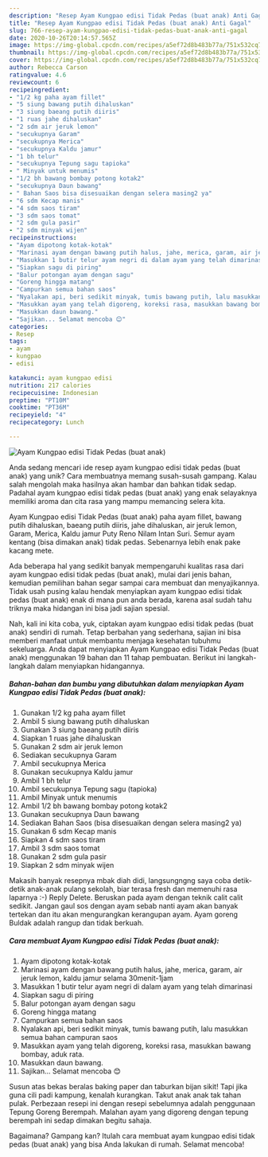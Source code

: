 ```yaml
---
description: "Resep Ayam Kungpao edisi Tidak Pedas (buat anak) Anti Gagal"
title: "Resep Ayam Kungpao edisi Tidak Pedas (buat anak) Anti Gagal"
slug: 766-resep-ayam-kungpao-edisi-tidak-pedas-buat-anak-anti-gagal
date: 2020-10-26T20:14:57.565Z
image: https://img-global.cpcdn.com/recipes/a5ef72d8b483b77a/751x532cq70/ayam-kungpao-edisi-tidak-pedas-buat-anak-foto-resep-utama.jpg
thumbnail: https://img-global.cpcdn.com/recipes/a5ef72d8b483b77a/751x532cq70/ayam-kungpao-edisi-tidak-pedas-buat-anak-foto-resep-utama.jpg
cover: https://img-global.cpcdn.com/recipes/a5ef72d8b483b77a/751x532cq70/ayam-kungpao-edisi-tidak-pedas-buat-anak-foto-resep-utama.jpg
author: Rebecca Carson
ratingvalue: 4.6
reviewcount: 6
recipeingredient:
- "1/2 kg paha ayam fillet"
- "5 siung bawang putih dihaluskan"
- "3 siung baeang putih diiris"
- "1 ruas jahe dihaluskan"
- "2 sdm air jeruk lemon"
- "secukupnya Garam"
- "secukupnya Merica"
- "secukupnya Kaldu jamur"
- "1 bh telur"
- "secukupnya Tepung sagu tapioka"
- " Minyak untuk menumis"
- "1/2 bh bawang bombay potong kotak2"
- "secukupnya Daun bawang"
- " Bahan Saos bisa disesuaikan dengan selera masing2 ya"
- "6 sdm Kecap manis"
- "4 sdm saos tiram"
- "3 sdm saos tomat"
- "2 sdm gula pasir"
- "2 sdm minyak wijen"
recipeinstructions:
- "Ayam dipotong kotak-kotak"
- "Marinasi ayam dengan bawang putih halus, jahe, merica, garam, air jeruk lemon, kaldu jamur selama 30menit-1jam"
- "Masukkan 1 butir telur ayam negri di dalam ayam yang telah dimarinasi"
- "Siapkan sagu di piring"
- "Balur potongan ayam dengan sagu"
- "Goreng hingga matang"
- "Campurkan semua bahan saos"
- "Nyalakan api, beri sedikit minyak, tumis bawang putih, lalu masukkan semua bahan campuran saos"
- "Masukkan ayam yang telah digoreng, koreksi rasa, masukkan bawang bombay, aduk rata."
- "Masukkan daun bawang."
- "Sajikan... Selamat mencoba 😊"
categories:
- Resep
tags:
- ayam
- kungpao
- edisi

katakunci: ayam kungpao edisi 
nutrition: 217 calories
recipecuisine: Indonesian
preptime: "PT10M"
cooktime: "PT36M"
recipeyield: "4"
recipecategory: Lunch

---
```



![Ayam Kungpao edisi Tidak Pedas (buat anak)](https://img-global.cpcdn.com/recipes/a5ef72d8b483b77a/751x532cq70/ayam-kungpao-edisi-tidak-pedas-buat-anak-foto-resep-utama.jpg)

Anda sedang mencari ide resep ayam kungpao edisi tidak pedas (buat anak) yang unik? Cara membuatnya memang susah-susah gampang. Kalau salah mengolah maka hasilnya akan hambar dan bahkan tidak sedap. Padahal ayam kungpao edisi tidak pedas (buat anak) yang enak selayaknya memiliki aroma dan cita rasa yang mampu memancing selera kita.

Ayam Kungpao edisi Tidak Pedas (buat anak) paha ayam fillet, bawang putih dihaluskan, baeang putih diiris, jahe dihaluskan, air jeruk lemon, Garam, Merica, Kaldu jamur Puty Reno Nilam Intan Suri. Semur ayam kentang (bisa dimakan anak) tidak pedas. Sebenarnya lebih enak pake kacang mete.

Ada beberapa hal yang sedikit banyak mempengaruhi kualitas rasa dari ayam kungpao edisi tidak pedas (buat anak), mulai dari jenis bahan, kemudian pemilihan bahan segar sampai cara membuat dan menyajikannya. Tidak usah pusing kalau hendak menyiapkan ayam kungpao edisi tidak pedas (buat anak) enak di mana pun anda berada, karena asal sudah tahu triknya maka hidangan ini bisa jadi sajian spesial.


Nah, kali ini kita coba, yuk, ciptakan ayam kungpao edisi tidak pedas (buat anak) sendiri di rumah. Tetap berbahan yang sederhana, sajian ini bisa memberi manfaat untuk membantu menjaga kesehatan tubuhmu sekeluarga. Anda dapat menyiapkan Ayam Kungpao edisi Tidak Pedas (buat anak) menggunakan 19 bahan dan 11 tahap pembuatan. Berikut ini langkah-langkah dalam menyiapkan hidangannya.

<!--inarticleads1-->

##### Bahan-bahan dan bumbu yang dibutuhkan dalam menyiapkan Ayam Kungpao edisi Tidak Pedas (buat anak):

1. Gunakan 1/2 kg paha ayam fillet
1. Ambil 5 siung bawang putih dihaluskan
1. Gunakan 3 siung baeang putih diiris
1. Siapkan 1 ruas jahe dihaluskan
1. Gunakan 2 sdm air jeruk lemon
1. Sediakan secukupnya Garam
1. Ambil secukupnya Merica
1. Gunakan secukupnya Kaldu jamur
1. Ambil 1 bh telur
1. Ambil secukupnya Tepung sagu (tapioka)
1. Ambil  Minyak untuk menumis
1. Ambil 1/2 bh bawang bombay potong kotak2
1. Gunakan secukupnya Daun bawang
1. Sediakan  Bahan Saos (bisa disesuaikan dengan selera masing2 ya)
1. Gunakan 6 sdm Kecap manis
1. Siapkan 4 sdm saos tiram
1. Ambil 3 sdm saos tomat
1. Gunakan 2 sdm gula pasir
1. Siapkan 2 sdm minyak wijen


Makasih banyak resepnya mbak diah didi, langsungngng saya coba detik-detik anak-anak pulang sekolah, biar terasa fresh dan memenuhi rasa laparnya :-) Reply Delete. Beruskan pada ayam dengan teknik calit calit sedikit. Jangan gaul sos dengan ayam sebab nanti ayam akan banyak tertekan dan itu akan mengurangkan kerangupan ayam. Ayam goreng Buldak adalah rangup dan tidak berkuah. 

<!--inarticleads2-->

##### Cara membuat Ayam Kungpao edisi Tidak Pedas (buat anak):

1. Ayam dipotong kotak-kotak
1. Marinasi ayam dengan bawang putih halus, jahe, merica, garam, air jeruk lemon, kaldu jamur selama 30menit-1jam
1. Masukkan 1 butir telur ayam negri di dalam ayam yang telah dimarinasi
1. Siapkan sagu di piring
1. Balur potongan ayam dengan sagu
1. Goreng hingga matang
1. Campurkan semua bahan saos
1. Nyalakan api, beri sedikit minyak, tumis bawang putih, lalu masukkan semua bahan campuran saos
1. Masukkan ayam yang telah digoreng, koreksi rasa, masukkan bawang bombay, aduk rata.
1. Masukkan daun bawang.
1. Sajikan... Selamat mencoba 😊


Susun atas bekas beralas baking paper dan taburkan bijan sikit! Tapi jika guna cili padi kampung, kenalah kurangkan. Takut anak anak tak tahan pulak. Perbezaan resepi ini dengan resepi sebelumnya adalah penggunaan Tepung Goreng Berempah. Malahan ayam yang digoreng dengan tepung berempah ini sedap dimakan begitu sahaja. 

Bagaimana? Gampang kan? Itulah cara membuat ayam kungpao edisi tidak pedas (buat anak) yang bisa Anda lakukan di rumah. Selamat mencoba!
